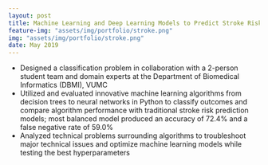 ```yaml
---
layout: post
title: Machine Learning and Deep Learning Models to Predict Stroke Risk 
feature-img: "assets/img/portfolio/stroke.png"
img: "assets/img/portfolio/stroke.png"
date: May 2019
---                                                     
```


* Designed a classification problem in collaboration with a 2-person student team and domain experts at the Department of Biomedical Informatics (DBMI), VUMC
* Utilized and evaluated innovative machine learning algorithms from decision trees to neural networks in Python to classify outcomes and compare algorithm performance with traditional stroke risk prediction models; most balanced model produced an accuracy of 72.4% and a false negative rate of 59.0%
* Analyzed technical problems surrounding algorithms to troubleshoot major technical issues and optimize machine learning models while testing the best hyperparameters
